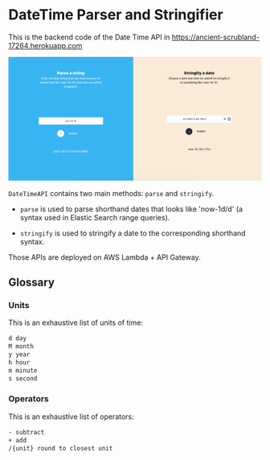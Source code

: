 # DateTime Parser and Stringifier

This is the backend code of the Date Time API in https://ancient-scrubland-17264.herokuapp.com

![alt tag](preview.png)

`DateTimeAPI` contains two main methods: `parse` and `stringify`.

- `parse` is used to parse shorthand dates that looks like 'now-1d/d' (a syntax used in Elastic Search range queries).

- `stringify` is used to stringify a date to the corresponding shorthand syntax.

Those APIs are deployed on AWS Lambda + API Gateway.

## Glossary
### Units
This is an exhaustive list of units of time:
```
d day
M month
y year
h hour
m minute
s second
```

### Operators
This is an exhaustive list of operators:
```
- subtract
+ add
/{unit} round to closest unit
```